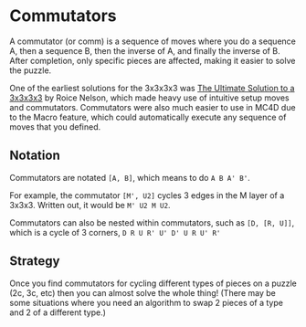 # Commutators

A commutator (or comm) is a sequence of moves where you do a sequence A, then a sequence B, then the inverse of A, and finally the inverse of B. After completion, only specific pieces are affected, making it easier to solve the puzzle.

One of the earliest solutions for the 3x3x3x3 was [The Ultimate Solution to a 3x3x3x3](https://superliminal.com/cube/solution/solution.htm) by Roice Nelson, which made heavy use of intuitive setup moves and commutators. Commutators were also much easier to use in MC4D due to the Macro feature, which could automatically execute any sequence of moves that you defined.

## Notation

Commutators are notated `[A, B]`, which means to do `A B A' B'`.

For example, the commutator `[M', U2]` cycles 3 edges in the M layer of a 3x3x3. Written out, it would be `M' U2 M U2`. 

Commutators can also be nested within commutators, such as `[D, [R, U]]`, which is a cycle of 3 corners, `D R U R' U' D' U R U' R'`

## Strategy

Once you find commutators for cycling different types of pieces on a puzzle (2c, 3c, etc) then you can almost solve the whole thing! (There may be some situations where you need an algorithm to swap 2 pieces of a type and 2 of a different type.)
